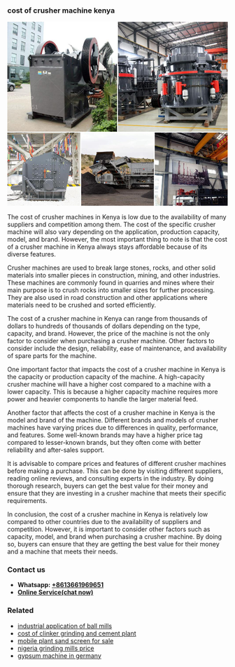 <h3>cost of crusher machine kenya</h3><img src='1708309364.jpg' alt=''><p>The cost of crusher machines in Kenya is low due to the availability of many suppliers and competition among them. The cost of the specific crusher machine will also vary depending on the application, production capacity, model, and brand. However, the most important thing to note is that the cost of a crusher machine in Kenya always stays affordable because of its diverse features.</p><p>Crusher machines are used to break large stones, rocks, and other solid materials into smaller pieces in construction, mining, and other industries. These machines are commonly found in quarries and mines where their main purpose is to crush rocks into smaller sizes for further processing. They are also used in road construction and other applications where materials need to be crushed and sorted efficiently.</p><p>The cost of a crusher machine in Kenya can range from thousands of dollars to hundreds of thousands of dollars depending on the type, capacity, and brand. However, the price of the machine is not the only factor to consider when purchasing a crusher machine. Other factors to consider include the design, reliability, ease of maintenance, and availability of spare parts for the machine.</p><p>One important factor that impacts the cost of a crusher machine in Kenya is the capacity or production capacity of the machine. A high-capacity crusher machine will have a higher cost compared to a machine with a lower capacity. This is because a higher capacity machine requires more power and heavier components to handle the larger material feed.</p><p>Another factor that affects the cost of a crusher machine in Kenya is the model and brand of the machine. Different brands and models of crusher machines have varying prices due to differences in quality, performance, and features. Some well-known brands may have a higher price tag compared to lesser-known brands, but they often come with better reliability and after-sales support.</p><p>It is advisable to compare prices and features of different crusher machines before making a purchase. This can be done by visiting different suppliers, reading online reviews, and consulting experts in the industry. By doing thorough research, buyers can get the best value for their money and ensure that they are investing in a crusher machine that meets their specific requirements.</p><p>In conclusion, the cost of a crusher machine in Kenya is relatively low compared to other countries due to the availability of suppliers and competition. However, it is important to consider other factors such as capacity, model, and brand when purchasing a crusher machine. By doing so, buyers can ensure that they are getting the best value for their money and a machine that meets their needs.</p><h3>Contact us</h3><ul><li><strong>Whatsapp:&nbsp;<a href="https://wa.me/8613661969651">+8613661969651</a></strong></li><li><a href="https://swt.shibang-china.com/?git&amp;zhl&amp;cost of crusher machine kenya"><strong>Online Service(chat now)</strong></a></li></ul><h3>Related</h3><ul><li><a href='industrial application of ball mills.md'>industrial application of ball mills</a></li><li><a href='cost of clinker grinding and cement plant.md'>cost of clinker grinding and cement plant</a></li><li><a href='mobile plant sand screen for sale.md'>mobile plant sand screen for sale</a></li><li><a href='nigeria grinding mills price.md'>nigeria grinding mills price</a></li><li><a href='gypsum machine in germany.md'>gypsum machine in germany</a></li></ul>